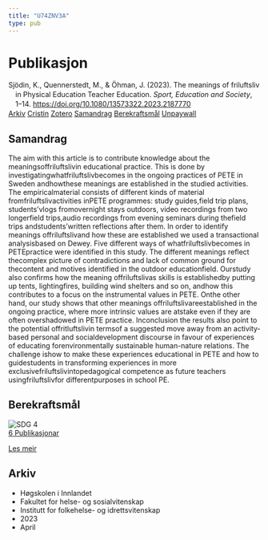 ```yaml
---
title: "U74ZNV3A"
type: pub
---
```

<h1>Publikasjon</h1>
<article id="csl-bib-container-U74ZNV3A" class="csl-bib-container">
  <div class="csl-bib-body" style="line-height: 1.35; padding-left: 1em; text-indent:-1em;">
  <div class="csl-entry">Sj&#xF6;din, K., Quennerstedt, M., &amp; &#xD6;hman, J. (2023). The meanings of friluftsliv in Physical Education Teacher Education. <i>Sport, Education and Society</i>, 1&#x2013;14. <a href="https://doi.org/10.1080/13573322.2023.2187770">https://doi.org/10.1080/13573322.2023.2187770</a></div>
</div>
  <div class="csl-bib-buttons">
    <a href="#taxonomy-article-U74ZNV3A" class="csl-bib-button">Arkiv</a>
    <a href="https://app.cristin.no/results/show.jsf?id=2140367" alt="Cristin URL" class="csl-bib-button">Cristin</a>
    <a href="http://zotero.org/groups/5402882/items/U74ZNV3A" alt="Zotero URL" class="csl-bib-button">Zotero</a>
    <a href="#abstract-article-U74ZNV3A" class="csl-bib-button">Samandrag</a>
    <a href="#sdg-article-U74ZNV3A" class="csl-bib-button">Berekraftsmål</a>
    <a href="https://doi.org/10.1080/13573322.2023.2187770" class="csl-bib-button">Unpaywall</a>
  </div>
  <div id="csl-bib-meta-container-U74ZNV3A"></div>
</article>
<div id="csl-bib-meta-U74ZNV3A" class="csl-bib-meta">
  <article id="abstract-article-U74ZNV3A" class="abstract-article">
    <h1>Samandrag</h1>
    The aim with this article is to contribute knowledge about the meaningsoffriluftslivin educational practice. This is done by investigatingwhatfriluftslivbecomes in the ongoing practices of PETE in Sweden andhowthese meanings are established in the studied activities. The empiricalmaterial consists of different kinds of material fromfriluftslivactivities inPETE programmes: study guides,field trip plans, students’vlogs fromovernight stays outdoors, video recordings from two longerfield trips,audio recordings from evening seminars during thefield trips andstudents’written reflections after them. In order to identify meanings offriluftslivand how these are established we used a transactional analysisbased on Dewey. Five different ways of whatfriluftslivbecomes in PETEpractice were identified in this study. The different meanings reflect thecomplex picture of contradictions and lack of common ground for thecontent and motives identified in the outdoor educationfield. Ourstudy also confirms how the meaning offriluftslivas skills is establishedby putting up tents, lightingfires, building wind shelters and so on, andhow this contributes to a focus on the instrumental values in PETE. Onthe other hand, our study shows that other meanings offriluftslivareestablished in the ongoing practice, where more intrinsic values are atstake even if they are often overshadowed in PETE practice. Inconclusion the results also point to the potential offritluftslivin termsof a suggested move away from an activity-based personal and socialdevelopment discourse in favour of experiences of educating forenvironmentally sustainable human-nature relations. The challenge ishow to make these experiences educational in PETE and how to guidestudents in transforming experiences in more exclusivefriluftslivintopedagogical competence as future teachers usingfriluftslivfor differentpurposes in school PE.
  </article>
  <article id="sdg-article-U74ZNV3A" class="sdg-article">
    <h1>Berekraftsmål</h1>
    <div class="sdg-container"><div id="sdg4" class="sdg"> <img src="{{< params subfolder >}}images/sdg/sdg04_no.png" class="image" alt="SDG 4"> <div class="sdg-overlay"> <a href="{{< params subfolder >}}no/archive/?sdg=4#archive" class="sdg-publication-count"><span>6</span> Publikasjonar</a> <p><a href="NA" class="sdg-read-more">Les meir</a></p> </div> </div></div>
  </article>
  <article id="taxonomy-article-U74ZNV3A" class="taxonomy-article">
    <h1>Arkiv</h1>
    <ul>
      <li>Høgskolen i Innlandet</li>
      <li>Fakultet for helse- og sosialvitenskap</li>
      <li>Institutt for folkehelse- og idrettsvitenskap</li>
      <li>2023</li>
      <li>April</li>
    </ul>
  </article>
</div>
